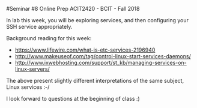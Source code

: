 #Seminar #8 Online Prep
ACIT2420 - BCIT - Fall 2018

In lab this week, you will be exploring services,
and then configuring your SSH service appropriately.

Background reading for this week: 
- https://www.lifewire.com/what-is-etc-services-2196940
- http://www.makeuseof.com/tag/control-linux-start-services-daemons/
- http://www.ixwebhosting.com/support/st_kb/managing-services-on-linux-servers/

The above present slightly different interpretations of the same subject,
Linux services :-/

I look forward to questions at the beginning of class :)
